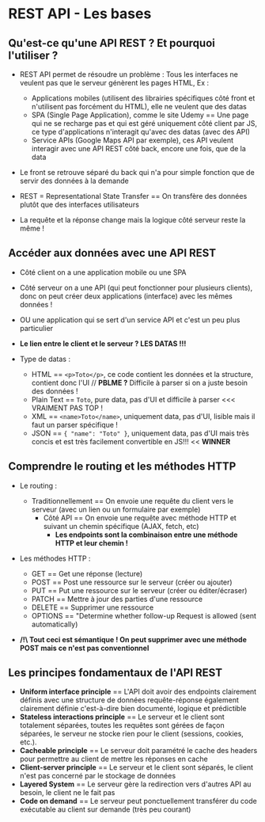# REST API - Les bases

## Qu'est-ce qu'une API REST ? Et pourquoi l'utiliser ?

* REST API permet de résoudre un problème : Tous les interfaces ne veulent pas que le serveur génèrent les pages HTML, Ex :
    * Applications mobiles (utilisent des librairies spécifiques côté front et n'utilisent pas forcément du HTML), elle ne veulent que des datas
    * SPA (Single Page Application), comme le site Udemy == Une page qui ne se recharge pas et qui est géré uniquement côté client par JS, ce type d'applications n'interagit qu'avec des datas (avec des API)
    * Service APIs (Google Maps API par exemple), ces API veulent interagir avec une API REST côté back, encore une fois, que de la data

* Le front se retrouve séparé du back qui n'a pour simple fonction que de servir des données à la demande

* REST = Representational State Transfer == On transfère des données plutôt que des interfaces utilisateurs
* La requête et la réponse change mais la logique côté serveur reste la même !

## Accéder aux données avec une API REST

* Côté client on a une application mobile ou une SPA
* Côté serveur on a une API (qui peut fonctionner pour plusieurs clients), donc on peut créer deux applications (interface) avec les mêmes données !
* OU une application qui se sert d'un service API et c'est un peu plus particulier

* __Le lien entre le client et le serveur ? LES DATAS !!!__

* Type de datas :
    * HTML == `<p>Toto</p>`, ce code contient les données et la structure, contient donc l'UI // __PBLME ?__ Difficile à parser si on a juste besoin des données !
    * Plain Text == `Toto`, pure data, pas d'UI et difficile à parser <<< VRAIMENT PAS TOP !
    * XML == `<name>Toto</name>`, uniquement data, pas d'UI, lisible mais il faut un parser spécifique !
    * JSON == `{ "name": "Toto" }`, uniquement data, pas d'UI mais très concis et est très facilement convertible en JS!!! << __WINNER__

## Comprendre le routing et les méthodes HTTP

* Le routing :
    * Traditionnellement == On envoie une requête du client vers le serveur (avec un lien ou un formulaire par exemple)
        * Côté API == On envoie une requête avec méthode HTTP et suivant un chemin spécifique (AJAX, fetch, etc)
            * __Les endpoints sont la combinaison entre une méthode HTTP et leur chemin !__

* Les méthodes HTTP :
    * GET == Get une réponse (lecture)
    * POST == Post une ressource sur le serveur (créer ou ajouter)
    * PUT == Put une ressource sur le serveur (créer ou éditer/écraser)
    * PATCH == Mettre à jour des parties d'une ressource
    * DELETE == Supprimer une ressource
    * OPTIONS == "Determine whether follow-up Request is allowed (sent automatically)

* __/!\ Tout ceci est sémantique ! On peut supprimer avec une méthode POST mais ce n'est pas conventionnel__

## Les principes fondamentaux de l'API REST

* __Uniform interface principle__ == L'API doit avoir des endpoints clairement définis avec une structure de données requête-réponse également clairement définie c'est-à-dire bien documenté, logique et prédictible
* __Stateless interactions principle__ == Le serveur et le client sont totalement séparées, toutes les requêtes sont gérées de façon séparées, le serveur ne stocke rien pour le client (sessions, cookies, etc.).
* __Cacheable principle__ == Le serveur doit paramétré le cache des headers pour permettre au client de mettre les réponses en cache
* __Client-server principle__ == Le serveur et le client sont séparés, le client n'est pas concerné par le stockage de données
* __Layered System__ == Le serveur gère la redirection vers d'autres API au besoin, le client ne le fait pas
* __Code on demand__ == Le serveur peut ponctuellement transférer du code exécutable au client sur demande (très peu courant)

